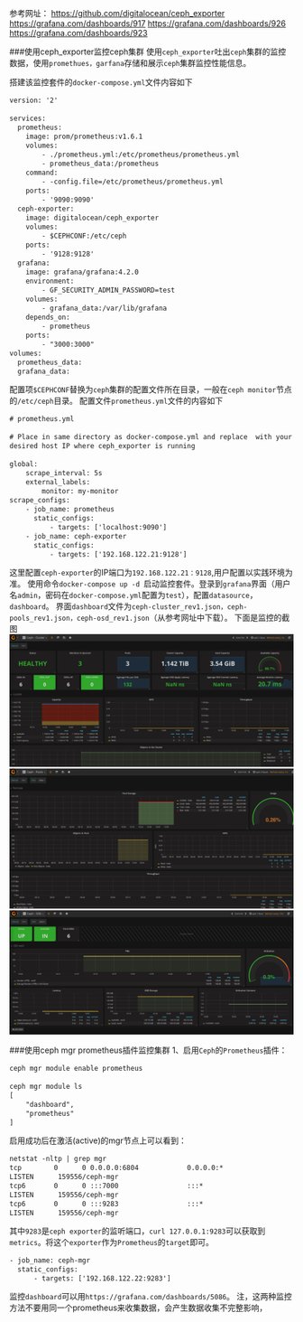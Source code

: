 参考网址： https://github.com/digitalocean/ceph_exporter
   https://grafana.com/dashboards/917
   https://grafana.com/dashboards/926
   https://grafana.com/dashboards/923

###使用ceph_exporter监控ceph集群
使用```ceph_exporter```吐出```ceph```集群的监控数据，使用```promethues，garfana```存储和展示```ceph```集群监控性能信息。

搭建该监控套件的```docker-compose.yml```文件内容如下
```
version: '2'

services:
  prometheus:
    image: prom/prometheus:v1.6.1
    volumes:
        - ./prometheus.yml:/etc/prometheus/prometheus.yml
        - prometheus_data:/prometheus
    command:
        - -config.file=/etc/prometheus/prometheus.yml
    ports:
        - '9090:9090'
  ceph-exporter:
    image: digitalocean/ceph_exporter
    volumes:
        - $CEPHCONF:/etc/ceph
    ports:
        - '9128:9128'
  grafana:
    image: grafana/grafana:4.2.0
    environment:
        - GF_SECURITY_ADMIN_PASSWORD=test
    volumes:
        - grafana_data:/var/lib/grafana
    depends_on:
        - prometheus
    ports:
        - "3000:3000"
volumes:
  prometheus_data:
  grafana_data:
```
配置项```$CEPHCONF```替换为```ceph```集群的配置文件所在目录，一般在```ceph monitor```节点的```/etc/ceph```目录。
配置文件```prometheus.yml```文件的内容如下
```
# prometheus.yml

# Place in same directory as docker-compose.yml and replace  with your desired host IP where ceph_exporter is running

global:
    scrape_interval: 5s
    external_labels:
        monitor: my-monitor
scrape_configs:
    - job_name: prometheus
      static_configs:
          - targets: ['localhost:9090']
    - job_name: ceph-exporter
      static_configs:
          - targets: ['192.168.122.21:9128']
```
这里配置```ceph-exporter```的IP端口为```192.168.122.21：9128```,用户配置以实践环境为准。
使用命令```docker-compose up -d ```启动监控套件。登录到```grafana```界面（用户名```admin```，密码在```docker-compose.yml```配置为```test```），配置```datasource```，```dashboard```。
界面```dashboard```文件为```ceph-cluster_rev1.json，ceph-pools_rev1.json，ceph-osd_rev1.json```（从参考网址中下载）。
下面是监控的截图
![01](./cephmonitor/01.png "01")
![02](./cephmonitor/02.png "02")
![03](./cephmonitor/03.png "03")

###使用ceph mgr prometheus插件监控集群
1、启用```Ceph```的```Prometheus```插件：
```
ceph mgr module enable prometheus

ceph mgr module ls
[
    "dashboard",
    "prometheus"
]
```
启用成功后在激活(active)的mgr节点上可以看到：
```
netstat -nltp | grep mgr
tcp        0      0 0.0.0.0:6804            0.0.0.0:*               LISTEN      159556/ceph-mgr
tcp6       0      0 :::7000                 :::*                    LISTEN      159556/ceph-mgr
tcp6       0      0 :::9283                 :::*                    LISTEN      159556/ceph-mgr
```
其中```9283```是```ceph exporter```的监听端口，```curl 127.0.0.1:9283```可以获取到```metrics```。将这个```exporter```作为```Prometheus```的```target```即可。
```
- job_name: ceph-mgr
  static_configs:
      - targets: ['192.168.122.22:9283']
```
监控```dashboard```可以用```https://grafana.com/dashboards/5086```。
注，这两种监控方法不要用同一个prometheus来收集数据，会产生数据收集不完整影响，